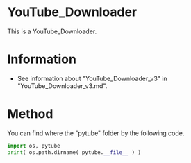 # YouTube_Downloader

This is a YouTube_Downloader.

# Information

+ See information about "YouTube_Downloader_v3" in "YouTube_Downloader_v3.md".

# Method

You can find where the "pytube" folder by the following code.
```python
import os, pytube
print( os.path.dirname( pytube.__file__ ) )
```
